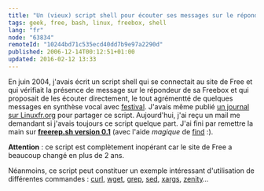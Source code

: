 ```yaml
---
title: "Un (vieux) script shell pour écouter ses messages sur le répondeur de sa Freebox"
tags: geek, free, bash, linux, freebox, shell
lang: "fr"
node: "63834"
remoteId: "10244bd71c535ecd40dd7b9e97a2290d"
published: 2006-12-14T00:12:51+01:00
updated: 2016-02-12 13:33
---
```

 
En juin 2004, j'avais écrit un script shell qui se connectait au site de Free et
qui vérifiait la présence de message sur le répondeur de sa Freebox et qui
proposait de les écouter directement, le tout agrémentté de quelques messages en
synthèse vocal avec [festival](http://pwet.fr/man/linux/commandes/festival).
J'avais même publié [un journal sur
Linuxfr.org](http://linuxfr.org/~TiGr0u/13808.html) pour partager ce script.
Aujourd'hui, j'ai reçu un mail me demandant si j'avais toujours ce script
quelque part. J'ai fini par remettre la main sur [**freerep.sh version
0.1**](/files/freerep.sh) (avec l'aide *magique* de
[find](http://pwet.fr/man/linux/commandes/find) :).

 
**Attention**&nbsp;: ce script est complètement inopérant car le site de Free a beaucoup changé en plus de 2 ans.

 
Néanmoins, ce script peut constituer un exemple intéressant d'utilisation de
différentes commandes : [curl](http://pwet.fr/man/linux/commandes/curl),
[wget](http://pwet.fr/man/linux/commandes/wget),
[grep](http://pwet.fr/man/linux/commandes/grep),
[sed](http://pwet.fr/man/linux/commandes/sed),
[xargs](http://pwet.fr/man/linux/commandes/xargs),
[zenity](http://pwet.fr/man/linux/commandes/zenity)…
